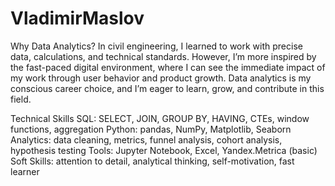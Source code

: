 # VladimirMaslov
Why Data Analytics?
In civil engineering, I learned to work with precise data, calculations, and technical standards. However, I’m more inspired by the fast-paced digital environment, where I can see the immediate impact of my work through user behavior and product growth. Data analytics is my conscious career choice, and I’m eager to learn, grow, and contribute in this field.

Technical Skills
SQL: SELECT, JOIN, GROUP BY, HAVING, CTEs, window functions, aggregation
Python: pandas, NumPy, Matplotlib, Seaborn
Analytics: data cleaning, metrics, funnel analysis, cohort analysis, hypothesis testing
Tools: Jupyter Notebook, Excel, Yandex.Metrica (basic)
Soft Skills: attention to detail, analytical thinking, self-motivation, fast learner
